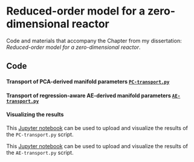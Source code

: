 # Reduced-order model for a zero-dimensional reactor

Code and materials that accompany the Chapter from my dissertation: *Reduced-order model for a zero-dimensional reactor*.

## Code

#### Transport of PCA-derived manifold parameters [`PC-transport.py`](code/PC-transport.py)

#### Transport of regression-aware AE-derived manifold parameters [`AE-transport.py`](code/AE-transport.py)

#### Visualizing the results

This [Jupyter notebook](code/PC-transport-results.ipynb) can be used to upload and visualize the results of the `PC-transport.py` script.

This [Jupyter notebook](code/AE-transport-results.ipynb) can be used to upload and visualize the results of the `AE-transport.py` script.

